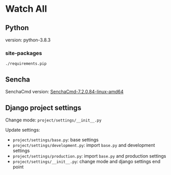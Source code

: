 # Watch All

## Python

version: python-3.8.3

### site-packages

`./requirements.pip`

## Sencha

SenchaCmd version: [SenchaCmd-7.2.0.84-linux-amd64](http://cdn.sencha.com/cmd/7.2.0.84/no-jre/SenchaCmd-7.2.0.84-linux-amd64.sh.zip)

## Django project settings

Change mode: `project/settings/__init__.py`

Update settings:

- `project/settings/base.py`: base settings
- `project/settings/development.py`: import `base.py` and development settings
- `project/settings/production.py`: import `base.py` and production settings
- `project/settings/__init__.py`: change mode and django settings end point
